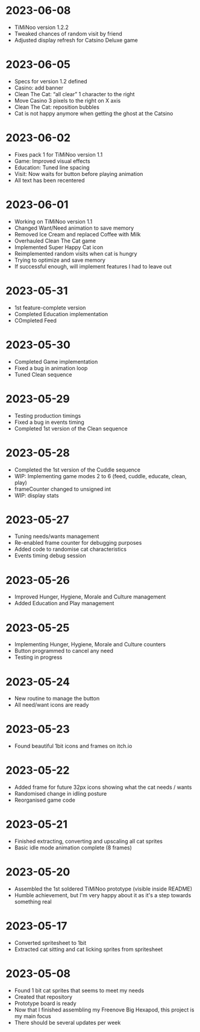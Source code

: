 # 2023-06-08
- TiMiNoo version 1.2.2
- Tweaked chances of random visit by friend
- Adjusted display refresh for Catsino Deluxe game

# 2023-06-05
- Specs for version 1.2 defined
- Casino: add banner
- Clean The Cat: “all clear” 1 character to the right
- Move Casino 3 pixels to the right on X axis
- Clean The Cat: reposition bubbles
- Cat is not happy anymore when getting the ghost at the Catsino

# 2023-06-02
- Fixes pack 1 for TiMiNoo version 1.1
- Game: Improved visual effects
- Education: Tuned line spacing
- Visit: Now waits for button before playing animation
- All text has been recentered

# 2023-06-01
- Working on TiMiNoo version 1.1
- Changed Want/Need animation to save memory
- Removed Ice Cream and replaced Coffee with Milk
- Overhauled Clean The Cat game
- Implemented Super Happy Cat icon
- Reimplemented random visits when cat is hungry
- Trying to optimize and save memory
- If successful enough, will implement features I had to leave out

# 2023-05-31
- 1st feature-complete version
- Completed Education implementation
- COmpleted Feed 

# 2023-05-30
- Completed Game implementation
- Fixed a bug in animation loop
- Tuned Clean sequence

# 2023-05-29
- Testing production timings
- Fixed a bug in events timing
- Completed 1st version of the Clean sequence

# 2023-05-28
- Completed the 1st version of the Cuddle sequence
- WIP: Implementing game modes 2 to 6 (feed, cuddle, educate, clean, play)
- frameCounter changed to unsigned int
- WIP: display stats

# 2023-05-27
- Tuning needs/wants management
- Re-enabled frame counter for debugging purposes
- Added code to randomise cat characteristics
- Events timing debug session

# 2023-05-26
- Improved Hunger, Hygiene, Morale and Culture management
- Added Education and Play management

# 2023-05-25
- Implementing Hunger, Hygiene, Morale and Culture counters
- Button programmed to cancel any need
- Testing in progress

# 2023-05-24
- New routine to manage the button
- All need/want icons are ready

# 2023-05-23
- Found beautiful 1bit icons and frames on itch.io

# 2023-05-22
- Added frame for future 32px icons showing what the cat needs / wants
- Randomised change in idling posture
- Reorganised game code

# 2023-05-21
- Finished extracting, converting and upscaling all cat sprites
- Basic idle mode animation complete (8 frames)

# 2023-05-20
- Assembled the 1st soldered TiMiNoo prototype (visible inside README)
- Humble achievement, but I'm very happy about it as it's a step towards something real

# 2023-05-17
- Converted spritesheet to 1bit
- Extracted cat sitting and cat licking sprites from spritesheet

# 2023-05-08
- Found 1 bit cat sprites that seems to meet my needs
- Created that repository
- Prototype board is ready
- Now that I finished assembling my Freenove Big Hexapod, this project is my main focus
- There should be several updates per week
